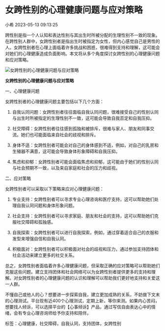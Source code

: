 # 女跨性别的心理健康问题与应对策略

小希  2023-05-13 09:13:25

跨性别是指一个人认知和表达性别与其出生时所被分配的生理性别不一致的现象。在跨性别人群中，女跨性别者是指出生时被指定为女性，但内心感觉自己是男性的人。女跨性别者在心理上面临着许多挑战和困惑，很难得到支持和理解，这可能会对她们的心理健康造成负面影响。本文将从多个角度探讨女跨性别的心理健康问题和应对策略。

![女跨性别的心理健康问题与应对策略](https://ossqdy.ycpai.cn/xlcms/site/2021-12/8/837/20211208151124576.png)

**女跨性别的心理健康问题与应对策略**

一、心理健康问题

女跨性别者的心理健康问题主要包括以下几个方面：

1. 自我认同问题：女跨性别者往往面临自我认同问题，很难接受自己的性别认同与出生时所被指定的生理性别不一致，这可能会导致自我否定和自我压抑。

2. 社交障碍：女跨性别者往往感到孤独和被排斥，很难与家人、朋友和同事交流。她们也可能面临来自社会的歧视和排斥。

3. 身体不适：女跨性别者可能会对自己的身体感到不适，例如，对自己的乳房和生殖器不满意，这可能会导致身体形象障碍和自我压抑。

4. 焦虑和抑郁：女跨性别者可能会面临焦虑和抑郁，这可能由于她们的性别认同与社会预期不一致，以及来自家庭和社会的压力和歧视。

二、应对策略

女跨性别者可以采取以下策略来应对心理健康问题：

1. 专业支持：女跨性别者可以寻求专业心理咨询和医疗支持，这可以帮助她们处理自我认同问题和身体形象问题。

2. 社会支持：女跨性别者可以寻求家庭、朋友和社会的支持，这可以帮助她们克服社交障碍和孤独感。

3. 自我探索：女跨性别者可以进行自我探索，例如，通过穿着适合自己的衣服和发型来增强自信和自我认同。

4. 积极面对：女跨性别者可以积极面对社会的歧视和压力，通过参加支持团体和社会活动来建立更多的社交关系。

总之，女跨性别者面临着许多心理健康问题，但采取正确的应对策略可以帮助她们克服这些问题。建立支持团体和社会网络可以为女跨性别者提供更多的支持和理解。对女跨性别者的心理健康问题的认识和理解可以帮助我们更好地支持和关爱这一人群。

不懂自己或他人的心？想要进一步探索自我，建立更加成熟的关系，不妨做下文末的心理测试。平台现有近400个心理测试，定期上新，等你来测。如果内心苦闷，想要找人倾诉，可以选择平台的【心事倾诉】产品，通过写信自由表达心中的情绪，会有专业心理咨询师给予你支持和陪伴。

标签：心理健康，社交障碍，自我认同，支持团体，女跨性别